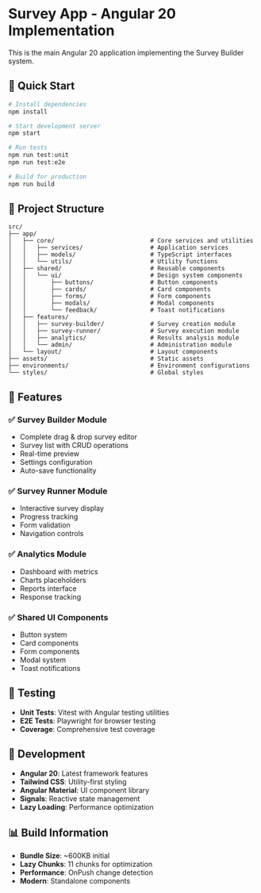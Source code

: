 # Survey App - Angular 20 Implementation

This is the main Angular 20 application implementing the Survey Builder system.

## 🚀 Quick Start

```bash
# Install dependencies
npm install

# Start development server
npm start

# Run tests
npm run test:unit
npm run test:e2e

# Build for production
npm run build
```

## 📁 Project Structure

```
src/
├── app/
│   ├── core/                           # Core services and utilities
│   │   ├── services/                   # Application services
│   │   ├── models/                     # TypeScript interfaces
│   │   └── utils/                      # Utility functions
│   ├── shared/                         # Reusable components
│   │   └── ui/                         # Design system components
│   │       ├── buttons/                # Button components
│   │       ├── cards/                  # Card components
│   │       ├── forms/                  # Form components
│   │       ├── modals/                 # Modal components
│   │       └── feedback/               # Toast notifications
│   ├── features/
│   │   ├── survey-builder/             # Survey creation module
│   │   ├── survey-runner/              # Survey execution module
│   │   ├── analytics/                  # Results analysis module
│   │   └── admin/                      # Administration module
│   └── layout/                         # Layout components
├── assets/                             # Static assets
├── environments/                       # Environment configurations
└── styles/                             # Global styles
```

## 🎯 Features

### ✅ Survey Builder Module
- Complete drag & drop survey editor
- Survey list with CRUD operations
- Real-time preview
- Settings configuration
- Auto-save functionality

### ✅ Survey Runner Module
- Interactive survey display
- Progress tracking
- Form validation
- Navigation controls

### ✅ Analytics Module
- Dashboard with metrics
- Charts placeholders
- Reports interface
- Response tracking

### ✅ Shared UI Components
- Button system
- Card components
- Form components
- Modal system
- Toast notifications

## 🧪 Testing

- **Unit Tests**: Vitest with Angular testing utilities
- **E2E Tests**: Playwright for browser testing
- **Coverage**: Comprehensive test coverage

## 🔧 Development

- **Angular 20**: Latest framework features
- **Tailwind CSS**: Utility-first styling
- **Angular Material**: UI component library
- **Signals**: Reactive state management
- **Lazy Loading**: Performance optimization

## 📊 Build Information

- **Bundle Size**: ~600KB initial
- **Lazy Chunks**: 11 chunks for optimization
- **Performance**: OnPush change detection
- **Modern**: Standalone components
